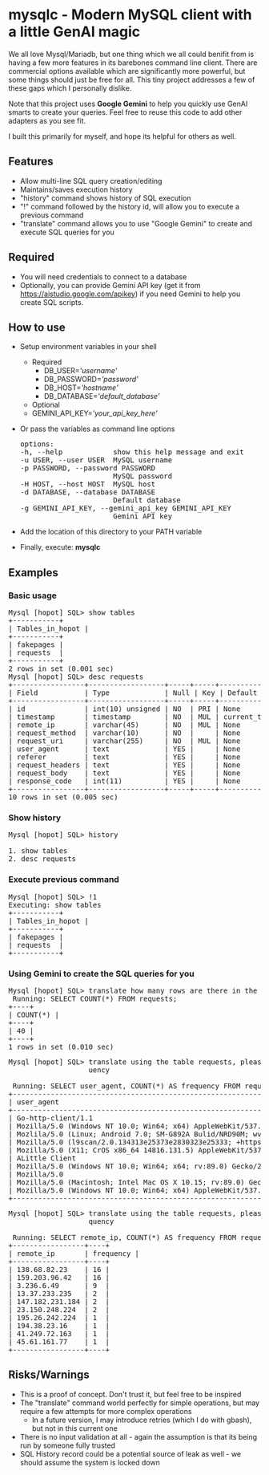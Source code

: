 # mysqlc - Modern MySQL client with a little GenAI magic

We all love Mysql/Mariadb, but one thing which we all could benifit from is having a few more features in its barebones command line client. There are commercial options available which are significantly more powerful, but some things should just be free for all.  This tiny project addresses a few of these gaps which I personally dislike.

Note that this project uses **Google Gemini** to help you quickly use GenAI smarts to create your queries. Feel free to reuse this code to add other adapters as you see fit.

I built this primarily for myself, and hope its helpful for others as well.

## Features
* Allow multi-line SQL query creation/editing
* Maintains/saves execution history
* "history" command shows history of SQL execution
* "!" command followed by the history id, will allow you to execute a previous command
* "translate" command allows you to use "Google Gemini" to create and execute SQL queries for you

## Required
* You will need credentials to connect to a database
* Optionally, you can provide Gemini API key (get it from https://aistudio.google.com/apikey) if you need Gemini to help you create SQL scripts. 

## How to use
* Setup environment variables in your shell
  * Required
    * DB_USER=*'username'*
    * DB_PASSWORD=*'password'*
    * DB_HOST=*'hostname'*
    * DB_DATABASE=*'default_database'* 
  * Optional
  * GEMINI_API_KEY=*'your_api_key_here'*

* Or pass the variables as command line options
  <pre>
  options:
  -h, --help            show this help message and exit
  -u USER, --user USER  MySQL username
  -p PASSWORD, --password PASSWORD
                        MySQL password
  -H HOST, --host HOST  MySQL host
  -d DATABASE, --database DATABASE
                        Default database
  -g GEMINI_API_KEY, --gemini_api_key GEMINI_API_KEY
                        Gemini API key
  </pre>

* Add the location of this directory to your PATH variable

* Finally, execute: **mysqlc** 

## Examples

### Basic usage
<pre>
Mysql [hopot] SQL> show tables
+-----------+
| Tables_in_hopot |
+-----------+
| fakepages |
| requests  |
+-----------+
2 rows in set (0.001 sec)
Mysql [hopot] SQL> desc requests
+-----------------+------------------+-----+-----+---------------------+----------------+
| Field           | Type             | Null | Key | Default             | Extra          |
+-----------------+------------------+-----+-----+---------------------+----------------+
| id              | int(10) unsigned | NO  | PRI | None                | auto_increment |
| timestamp       | timestamp        | NO  | MUL | current_timestamp() |                |
| remote_ip       | varchar(45)      | NO  | MUL | None                |                |
| request_method  | varchar(10)      | NO  |     | None                |                |
| request_uri     | varchar(255)     | NO  | MUL | None                |                |
| user_agent      | text             | YES |     | None                |                |
| referer         | text             | YES |     | None                |                |
| request_headers | text             | YES |     | None                |                |
| request_body    | text             | YES |     | None                |                |
| response_code   | int(11)          | YES |     | None                |                |
+-----------------+------------------+-----+-----+---------------------+----------------+
10 rows in set (0.005 sec)
</pre>

### Show history
<pre>
Mysql [hopot] SQL> history
 
1. show tables
2. desc requests
</pre>

### Execute previous command
<pre>
Mysql [hopot] SQL> !1
Executing: show tables
+-----------+
| Tables_in_hopot |
+-----------+
| fakepages |
| requests  |
+-----------+
</pre>


### Using Gemini to create the SQL queries for you
<pre>
Mysql [hopot] SQL> translate how many rows are there in the table requests ?
 Running: SELECT COUNT(*) FROM requests; 
+----+
| COUNT(*) |
+----+
| 40 |
+----+
1 rows in set (0.010 sec)</pre>

<pre>
Mysql [hopot] SQL> translate using the table requests, please tell me which is the most popular 10 user_agents in the last 24 hours, show the frequency and sort in reverse order of freq
                   uency
 
 Running: SELECT user_agent, COUNT(*) AS frequency FROM requests WHERE timestamp >= NOW() - INTERVAL 1 DAY GROUP BY user_agent ORDER BY frequency DESC LIMIT 10; 
+----------------------------------------------------------------------------------------------------------------------------------------------------------+----+
| user_agent                                                                                                                                               | frequency |
+----------------------------------------------------------------------------------------------------------------------------------------------------------+----+
| Go-http-client/1.1                                                                                                                                       | 30 |
| Mozilla/5.0 (Windows NT 10.0; Win64; x64) AppleWebKit/537.36 (KHTML, like Gecko) Chrome/74.0.3729.169 Safari/537.36                                      | 9  |
| Mozlila/5.0 (Linux; Android 7.0; SM-G892A Bulid/NRD90M; wv) AppleWebKit/537.36 (KHTML, like Gecko) Version/4.0 Chrome/60.0.3112.107 Moblie Safari/537.36 | 3  |
| Mozilla/5.0 (l9scan/2.0.134313e25373e2830323e25333; +https://leakix.net)                                                                                 | 2  |
| Mozilla/5.0 (X11; CrOS x86_64 14816.131.5) AppleWebKit/537.36 (KHTML, like Gecko) Chrome/103.0.0.0 Safari/537.36                                         | 1  |
| ALittle Client                                                                                                                                           | 1  |
| Mozilla/5.0 (Windows NT 10.0; Win64; x64; rv:89.0) Gecko/20100101 Firefox/89.0                                                                           | 1  |
| Mozilla/5.0                                                                                                                                              | 1  |
| Mozilla/5.0 (Macintosh; Intel Mac OS X 10.15; rv:89.0) Gecko/20100101 Firefox/89.0                                                                       | 1  |
| Mozilla/5.0 (Windows NT 10.0; Win64; x64) AppleWebKit/537.36 (KHTML, like Gecko) Edge/91.0.864.59 Safari/537.36                                          | 1  |
+----------------------------------------------------------------------------------------------------------------------------------------------------------+----+
</pre>
<pre>
Mysql [hopot] SQL> translate using the table requests, please tell me which is the most popular 10 IP addresses in the last 24 hours, show the frequency and sort in reverse order of fre
                   quency
 
 Running: SELECT remote_ip, COUNT(*) AS frequency FROM requests WHERE timestamp >= NOW() - INTERVAL 1 DAY GROUP BY remote_ip ORDER BY frequency DESC LIMIT 10; 
+-----------------+----+
| remote_ip       | frequency |
+-----------------+----+
| 138.68.82.23    | 16 |
| 159.203.96.42   | 16 |
| 3.236.6.49      | 9  |
| 13.37.233.235   | 2  |
| 147.182.231.184 | 2  |
| 23.150.248.224  | 2  |
| 195.26.242.224  | 1  |
| 194.38.23.16    | 1  |
| 41.249.72.163   | 1  |
| 45.61.161.77    | 1  |
+-----------------+----+
</pre>

## Risks/Warnings
* This is a proof of concept. Don't trust it, but feel free to be inspired
* The "translate" command world perfectly for simple operations, but may require a few attempts for more complex operations
  * In a future version, I may introduce retries (which I do with gbash), but not in this current one
* There is no input validation at all - again the assumption is that its being run by someone fully trusted
* SQL History record could be a potential source of leak as well - we should assume the system is locked down



